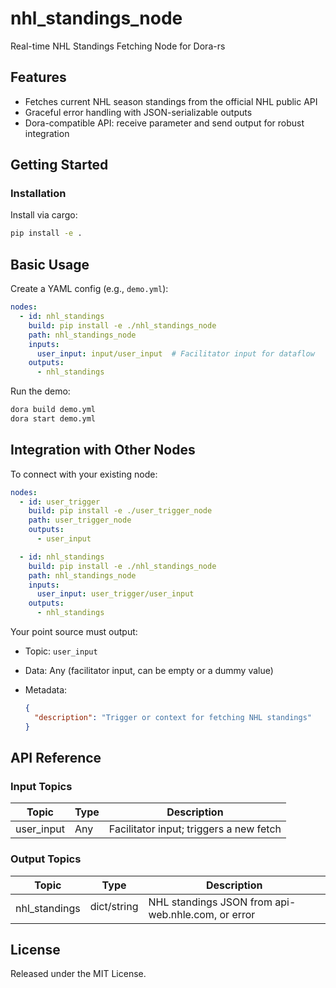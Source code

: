# nhl_standings_node

Real-time NHL Standings Fetching Node for Dora-rs

## Features
- Fetches current NHL season standings from the official NHL public API
- Graceful error handling with JSON-serializable outputs
- Dora-compatible API: receive parameter and send output for robust integration

## Getting Started

### Installation
Install via cargo:
```bash
pip install -e .
```

## Basic Usage

Create a YAML config (e.g., `demo.yml`):

```yaml
nodes:
  - id: nhl_standings
    build: pip install -e ./nhl_standings_node
    path: nhl_standings_node
    inputs:
      user_input: input/user_input  # Facilitator input for dataflow
    outputs:
      - nhl_standings
```

Run the demo:

```bash
dora build demo.yml
dora start demo.yml
```


## Integration with Other Nodes

To connect with your existing node:

```yaml
nodes:
  - id: user_trigger
    build: pip install -e ./user_trigger_node
    path: user_trigger_node
    outputs:
      - user_input

  - id: nhl_standings
    build: pip install -e ./nhl_standings_node
    path: nhl_standings_node
    inputs:
      user_input: user_trigger/user_input
    outputs:
      - nhl_standings
```

Your point source must output:

* Topic: `user_input`
* Data: Any (facilitator input, can be empty or a dummy value)
* Metadata:

  ```json
  {
    "description": "Trigger or context for fetching NHL standings"
  }
  ```

## API Reference

### Input Topics

| Topic       | Type    | Description                              |
| ----------- | ------- | ---------------------------------------- |
| user_input  | Any     | Facilitator input; triggers a new fetch  |

### Output Topics

| Topic          | Type          | Description                                         |
| -------------- | ------------- | --------------------------------------------------- |
| nhl_standings  | dict/string | NHL standings JSON from api-web.nhle.com, or error  |


## License

Released under the MIT License.
